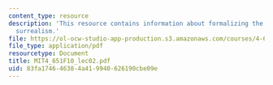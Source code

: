 ```yaml
---
content_type: resource
description: 'This resource contains information about formalizing the unconcious:
  surrealism.'
file: https://ol-ocw-studio-app-production.s3.amazonaws.com/courses/4-651-art-since-1940-fall-2010/83fa174646384a419940626190cbe09e_MIT4_651F10_lec02.pdf
file_type: application/pdf
resourcetype: Document
title: MIT4_651F10_lec02.pdf
uid: 83fa1746-4638-4a41-9940-626190cbe09e
---
```

